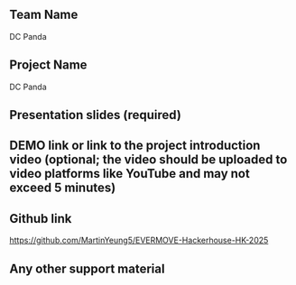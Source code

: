 ## Team Name
DC Panda

## Project Name
DC Panda

## Presentation slides (required)

## DEMO link or link to the project introduction video (optional; the video should be uploaded to video platforms like YouTube and may not exceed 5 minutes)

## Github link
https://github.com/MartinYeung5/EVERMOVE-Hackerhouse-HK-2025

## Any other support material